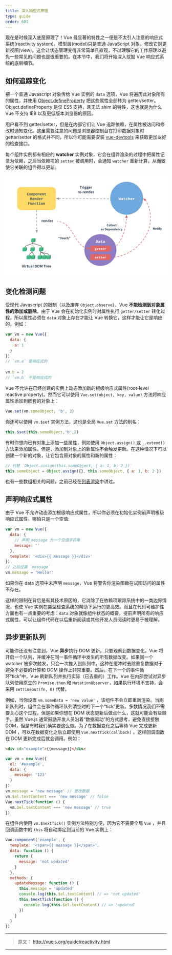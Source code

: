 ```yaml
---
title: 深入响应式原理
type: guide
order: 601
---
```


现在是时候深入底层原理了！Vue 最显著的特性之一便是不太引人注意的响应式系统(reactivity system)。模型层(model)只是普通 JavaScript 对象，修改它则更新视图(view)。这会让状态管理变得非常简单且直观，不过理解它的工作原理以避免一些常见的问题也是很重要的。在本节中，我们将开始深入挖掘 Vue 响应式系统的底层细节。

## 如何追踪变化

把一个普通 Javascript 对象传给 Vue 实例的 `data` 选项，Vue 将遍历此对象所有的属性，并使用 [Object.defineProperty](https://developer.mozilla.org/en-US/docs/Web/JavaScript/Reference/Global_Objects/Object/defineProperty) 把这些属性全部转为 getter/setter。Object.defineProperty 是仅 ES5 支持，且无法 shim 的特性，这也就是为什么 Vue 不支持 IE8 以及更低版本浏览器的原因。

用户看不到 getter/setter，但是在内部它们让 Vue 追踪依赖，在属性被访问和修改时通知变化。这里需要注意的问题是浏览器控制台在打印数据对象时 getter/setter 的格式并不同，所以你可能需要安装 [vue-devtools](https://github.com/vuejs/vue-devtools) 来获取更加友好的检查接口。

每个组件实例都有相应的 **watcher** 实例对象，它会在组件渲染的过程中把属性记录为依赖，之后当依赖项的 `setter` 被调用时，会通知 `watcher` 重新计算，从而致使它关联的组件得以更新。

![Reactivity Cycle](/images/data.png)

## 变化检测问题

受现代 Javascript 的限制（以及废弃 `Object.observe`），Vue **不能检测到对象属性的添加或删除**。由于 Vue 会在初始化实例时对属性执行 `getter/setter` 转化过程，所以属性必须在 `data` 对象上存在才能让 Vue 转换它，这样才能让它是响应的。例如：

``` js
var vm = new Vue({
  data: {
    a: 1
  }
})
// `vm.a` 是响应式的

vm.b = 2
// `vm.b` 不是响应式的
```

Vue 不允许在已经创建的实例上动态添加新的根级响应式属性(root-level reactive property)。然而它可以使用 `Vue.set(object, key, value)` 方法将响应属性添加到嵌套的对象上：

``` js
Vue.set(vm.someObject, 'b', 2)
```

你还可以使用 `vm.$set` 实例方法，这也是全局 `Vue.set` 方法的别名：

``` js
this.$set(this.someObject,'b',2)
```

有时你想向已有对象上添加一些属性，例如使用 `Object.assign()` 或 `_.extend()` 方法来添加属性。但是，添加到对象上的新属性不会触发更新。在这种情况下可以创建一个新的对象，让它包含原对象的属性和新的属性：

``` js
// 代替 `Object.assign(this.someObject, { a: 1, b: 2 })`
this.someObject = Object.assign({}, this.someObject, { a: 1, b: 2 })
```

也有一些数组相关的问题，之前已经在[列表渲染](list.html#注意事项)中讲过。

## 声明响应式属性

由于 Vue 不允许动态添加根级响应式属性，所以你必须在初始化实例前声明根级响应式属性，哪怕只是一个空值:

``` js
var vm = new Vue({
  data: {
    // 声明 message 为一个空值字符串
    message: ''
  },
  template: '<div>{{ message }}</div>'
})
// 之后设置 `message`
vm.message = 'Hello!'
```

如果你在 data 选项中未声明 `message`，Vue 将警告你渲染函数在试图访问的属性不存在。

这样的限制在背后是有其技术原因的，它消除了在依赖项跟踪系统中的一类边界情况，也使 Vue 实例在类型检查系统的帮助下运行的更高效。而且在代码可维护性方面也有一点重要的考虑：`data` 对象就像组件状态的概要，提前声明所有的响应式属性，可以让组件代码在以后重新阅读或其他开发人员阅读时更易于被理解。

## 异步更新队列

可能你还没有注意到，Vue **异步**执行 DOM 更新。只要观察到数据变化，Vue 将开启一个队列，并缓冲在同一事件循环中发生的所有数据改变。如果同一个 watcher 被多次触发，只会一次推入到队列中。这种在缓冲时去除重复数据对于避免不必要的计算和 DOM 操作上非常重要。然后，在下一个的事件循环“tick”中，Vue 刷新队列并执行实际（已去重的）工作。Vue 在内部尝试对异步队列使用原生的 `Promise.then` 和 `MutationObserver`，如果执行环境不支持，会采用 `setTimeout(fn, 0)` 代替。

例如，当你设置 `vm.someData = 'new value'` ，该组件不会立即重新渲染。当刷新队列时，组件会在事件循环队列清空时的下一个“tick”更新。多数情况我们不需要关心这个过程，但是如果你想在 DOM 状态更新后做点什么，这就可能会有些棘手。虽然 Vue.js 通常鼓励开发人员沿着“数据驱动”的方式思考，避免直接接触 DOM，但是有时我们确实要这么做。为了在数据变化之后等待 Vue 完成更新 DOM ，可以在数据变化之后立即使用 `Vue.nextTick(callback)` 。这样回调函数在 DOM 更新完成后就会调用。例如：

```html
<div id="example">{{message}}</div>
```

``` js
var vm = new Vue({
  el: '#example',
  data: {
    message: '123'
  }
})
vm.message = 'new message' // 更改数据
vm.$el.textContent === 'new message' // false
Vue.nextTick(function () {
  vm.$el.textContent === 'new message' // true
})
```

在组件内使用 `vm.$nextTick()` 实例方法特别方便，因为它不需要全局 `Vue` ，并且回调函数中的 `this` 将自动绑定到当前的 Vue 实例上：
``` js
Vue.component('example', {
  template: '<span>{{ message }}</span>',
  data: function () {
    return {
      message: 'not updated'
    }
  },
  methods: {
    updateMessage: function () {
      this.message = 'updated'
      console.log(this.$el.textContent) // => 'not updated'
      this.$nextTick(function () {
        console.log(this.$el.textContent) // => 'updated'
      })
    }
  }
})
```

***

> 原文： http://vuejs.org/guide/reactivity.html

***
